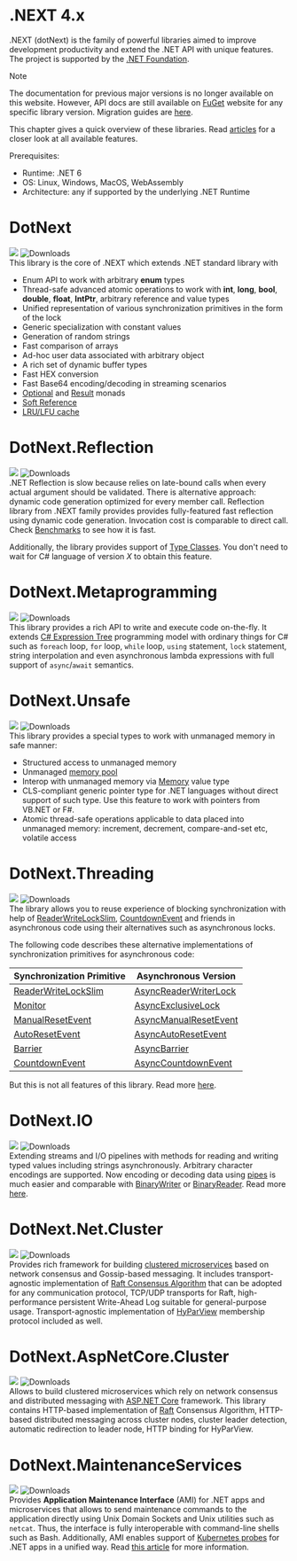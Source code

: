 .NEXT 4.x
====

.NEXT (dotNext) is the family of powerful libraries aimed to improve development productivity and extend the .NET API with unique features. The project is supported by the [.NET Foundation](https://dotnetfoundation.org).

> [!NOTE]
> The documentation for previous major versions is no longer available on this website. However, API docs are still available on [FuGet](https://www.fuget.org/) website for any specific library version. Migration guides are [here](./migration/index.md).

This chapter gives a quick overview of these libraries. Read [articles](./features/core/index.md) for a closer look at all available features.

Prerequisites:
* Runtime: .NET 6
* OS: Linux, Windows, MacOS, WebAssembly
* Architecture: any if supported by the underlying .NET Runtime

# DotNext
<a href="https://www.nuget.org/packages/dotnext/absoluteLatest"><img src="https://img.shields.io/nuget/vpre/dotnext.svg?logo=NuGet"></a> ![Downloads](https://img.shields.io/nuget/dt/dotnext.svg)<br/>
This library is the core of .NEXT which extends .NET standard library with
  * Enum API to work with arbitrary **enum** types
  * Thread-safe advanced atomic operations to work with **int**, **long**, **bool**, **double**, **float**, **IntPtr**, arbitrary reference and value types
  * Unified representation of various synchronization primitives in the form of the lock
  * Generic specialization with constant values
  * Generation of random strings
  * Fast comparison of arrays
  * Ad-hoc user data associated with arbitrary object
  * A rich set of dynamic buffer types
  * Fast HEX conversion
  * Fast Base64 encoding/decoding in streaming scenarios
  * [Optional](features/core/optional.md) and [Result](features/core/result.md) monads
  * [Soft Reference](features/core/softref.md)
  * [LRU/LFU cache](features/core/cache.md)

# DotNext.Reflection
<a href="https://www.nuget.org/packages/dotnext.reflection/absoluteLatest"><img src="https://img.shields.io/nuget/vpre/dotnext.reflection.svg?logo=NuGet"></a>  ![Downloads](https://img.shields.io/nuget/dt/dotnext.reflection.svg)<br/>
.NET Reflection is slow because relies on late-bound calls when every actual argument should be validated. There is alternative approach: dynamic code generation optimized for every member call. Reflection library from .NEXT family provides provides fully-featured fast reflection using dynamic code generation. Invocation cost is comparable to direct call. Check [Benchmarks](benchmarks.md) to see how it is fast.

Additionally, the library provides support of [Type Classes](https://github.com/dotnet/csharplang/issues/110). You don't need to wait for C# language of version _X_ to obtain this feature.

# DotNext.Metaprogramming
<a href="https://www.nuget.org/packages/dotnext.metaprogramming/absoluteLatest"><img src="https://img.shields.io/nuget/vpre/dotnext.metaprogramming.svg?logo=NuGet"></a>  ![Downloads](https://img.shields.io/nuget/dt/dotnext.metaprogramming.svg)<br/>
This library provides a rich API to write and execute code on-the-fly. It extends [C# Expression Tree](https://docs.microsoft.com/en-us/dotnet/csharp/programming-guide/concepts/expression-trees/) programming model with ordinary things for C# such as `foreach` loop, `for` loop, `while` loop, `using` statement, `lock` statement, string interpolation and even asynchronous lambda expressions with full support of `async`/`await` semantics.

# DotNext.Unsafe
<a href="https://www.nuget.org/packages/dotnext.unsafe/absoluteLatest"><img src="https://img.shields.io/nuget/vpre/dotnext.unsafe.svg?logo=NuGet"></a>  ![Downloads](https://img.shields.io/nuget/dt/dotnext.unsafe.svg)<br/>
This library provides a special types to work with unmanaged memory in safe manner:
* Structured access to unmanaged memory
* Unmanaged [memory pool](https://docs.microsoft.com/en-us/dotnet/api/system.buffers.memorypool-1)
* Interop with unmanaged memory via [Memory](https://docs.microsoft.com/en-us/dotnet/api/system.memory-1) value type
* CLS-compliant generic pointer type for .NET languages without direct support of such type. Use this feature to work with pointers from VB.NET or F#.
* Atomic thread-safe operations applicable to data placed into unmanaged memory: increment, decrement, compare-and-set etc, volatile access

# DotNext.Threading
<a href="https://www.nuget.org/packages/dotnext.threading/absoluteLatest"><img src="https://img.shields.io/nuget/vpre/dotnext.threading.svg?logo=NuGet"></a>  ![Downloads](https://img.shields.io/nuget/dt/dotnext.threading.svg)<br/>
The library allows you to reuse experience of blocking synchronization with help of [ReaderWriteLockSlim](https://docs.microsoft.com/en-us/dotnet/api/system.threading.readerwriterlockslim), [CountdownEvent](https://docs.microsoft.com/en-us/dotnet/api/system.threading.countdownevent) and friends in asynchronous code using their alternatives such as asynchronous locks.

The following code describes these alternative implementations of synchronization primitives for asynchronous code:

| Synchronization Primitive | Asynchronous Version |
| ---- | ---- |
| [ReaderWriteLockSlim](https://docs.microsoft.com/en-us/dotnet/api/system.threading.readerwriterlockslim) | [AsyncReaderWriterLock](xref:DotNext.Threading.AsyncReaderWriterLock) |
| [Monitor](https://docs.microsoft.com/en-us/dotnet/api/system.threading.monitor) | [AsyncExclusiveLock](xref:DotNext.Threading.AsyncExclusiveLock)
| [ManualResetEvent](https://docs.microsoft.com/en-us/dotnet/api/system.threading.manualresetevent) | [AsyncManualResetEvent](xref:DotNext.Threading.AsyncManualResetEvent)
| [AutoResetEvent](https://docs.microsoft.com/en-us/dotnet/api/system.threading.autoresetevent) | [AsyncAutoResetEvent](xref:DotNext.Threading.AsyncAutoResetEvent)
| [Barrier](https://docs.microsoft.com/en-us/dotnet/api/system.threading.barrier) | [AsyncBarrier](xref:DotNext.Threading.AsyncBarrier)
| [CountdownEvent](https://docs.microsoft.com/en-us/dotnet/api/system.threading.countdownevent) | [AsyncCountdownEvent](xref:DotNext.Threading.AsyncCountdownEvent)

But this is not all features of this library. Read more [here](features/threading/index.md).

# DotNext.IO
<a href="https://www.nuget.org/packages/dotnext.io/absoluteLatest"><img src="https://img.shields.io/nuget/vpre/dotnext.io.svg?logo=NuGet"></a>  ![Downloads](https://img.shields.io/nuget/dt/dotnext.io.svg)<br/>
Extending streams and I/O pipelines with methods for reading and writing typed values including strings asynchronously. Arbitrary character encodings are supported. Now encoding or decoding data using [pipes](https://docs.microsoft.com/en-us/dotnet/api/system.io.pipelines.pipe) is much easier and comparable with [BinaryWriter](https://docs.microsoft.com/en-us/dotnet/api/system.io.binarywriter) or [BinaryReader](https://docs.microsoft.com/en-us/dotnet/api/system.io.binaryreader). Read more [here](features/io/index.md).

# DotNext.Net.Cluster
<a href="https://www.nuget.org/packages/dotnext.net.cluster/absoluteLatest"><img src="https://img.shields.io/nuget/vpre/dotnext.net.cluster.svg?logo=NuGet"></a>  ![Downloads](https://img.shields.io/nuget/dt/dotnext.net.cluster.svg)<br/>
Provides rich framework for building [clustered microservices](https://en.wikipedia.org/wiki/Computer_cluster) based on network consensus and Gossip-based messaging. It includes transport-agnostic implementation of [Raft Consensus Algorithm](https://raft.github.io/) that can be adopted for any communication protocol, TCP/UDP transports for Raft, high-performance persistent Write-Ahead Log suitable for general-purpose usage. Transport-agnostic implementation of [HyParView](https://asc.di.fct.unl.pt/~jleitao/pdf/dsn07-leitao.pdf) membership protocol included as well.

# DotNext.AspNetCore.Cluster
<a href="https://www.nuget.org/packages/dotnext.aspnetcore.cluster/absoluteLatest"><img src="https://img.shields.io/nuget/vpre/dotnext.aspnetcore.cluster.svg?logo=NuGet"></a>  ![Downloads](https://img.shields.io/nuget/dt/dotnext.aspnetcore.cluster.svg)<br/>
Allows to build clustered microservices which rely on network consensus and distributed messaging with [ASP.NET Core](https://docs.microsoft.com/en-us/aspnet/core/) framework. This library contains HTTP-based implementation of [Raft](https://raft.github.io/) Consensus Algorithm, HTTP-based distributed messaging across cluster nodes, cluster leader detection, automatic redirection to leader node, HTTP binding for HyParView.

# DotNext.MaintenanceServices
<a href="https://www.nuget.org/packages/dotnext.maintenanceservices/absoluteLatest"><img src="https://img.shields.io/nuget/vpre/dotnext.maintenanceservices.svg?logo=NuGet"></a>  ![Downloads](https://img.shields.io/nuget/dt/dotnext.maintenanceservices.svg)<br/>
Provides **Application Maintenance Interface** (AMI) for .NET apps and microservices that allows to send maintenance commands to the application directly using Unix Domain Sockets and Unix utilities such as `netcat`. Thus, the interface is fully interoperable with command-line shells such as Bash. Additionally, AMI enables support of [Kubernetes probes](https://kubernetes.io/docs/tasks/configure-pod-container/configure-liveness-readiness-startup-probes) for .NET apps in a unified way. Read [this article](./features/ami/index.md) for more information.